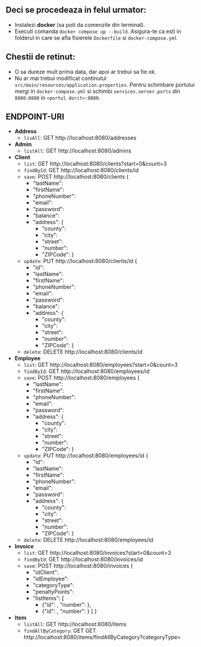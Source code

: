 ## Deci se procedeaza in felul urmator:

- Instalezi **docker** (sa poti da comenzile din terminal).
- Executi comanda `docker compose up --build`. Asigura-te ca esti in folderul in care se afla fisierele `Dockerfile`
  si `docker-compose.yml`

## Chestii de retinut:

- O sa dureze mult prima data, dar apoi ar trebui sa fie ok.
- Nu ar mai trebui modificat continutul `src/main/resources/application.properties`. Pentru schimbare portului mergi
  in `docker-compose.yml` si schimbi `services.server.ports` din `8080:8080` in `<portul dorit>:8080`.

## ENDPOINT-URI

- **Address**
    - `lisAll`: GET http://localhost:8080/addresses
- **Admin**
    - `listAll`: GET http://localhost:8080/admins
- **Client**
    - `list`: GET http://localhost:8080/clients?start=0&count=3
    - `findById`: GET http://localhost:8080/clients/id
    - `save`: POST http://localhost:8080/clients {
        - "lastName":
        - "firstName":
        - "phoneNumber":
        - "email":
        - "password":
        - "balance":
        - "address": {
          - "county":
          - "city":
          - "street":
          - "number":
          - "ZIPCode": }
    - `update`: PUT http://localhost:8080/clients/id {
        - "id":
        - "lastName":
        - "firstName":
        - "phoneNumber":
        - "email":
        - "password":
        - "balance":
        - "address": {
          - "county":
          - "city":
          - "street":
          - "number":
          - "ZIPCode": }
    - `delete`: DELETE http://localhost:8080/clients/id
- **Employee**
    - `list`: GET http://localhost:8080/employees?start=0&count=3
    - `findById`: GET http://localhost:8080/employees/id
    - `save`: POST http://localhost:8080/employees {
        - "lastName":
        - "firstName":
        - "phoneNumber":
        - "email":
        - "password":
        - "address": {
          - "county":
          - "city":
          - "street":
          - "number":
          - "ZIPCode": }
    - `update`: PUT http://localhost:8080/employees/id {
        - "id":
        - "lastName":
        - "firstName":
        - "phoneNumber":
        - "email":
        - "password":
        - "address": {
          - "county":
          - "city":
          - "street":
          - "number":
          - "ZIPCode": }
    - `delete`: DELETE http://localhost:8080/employees/id
- **Invoice**
    - `list`: GET http://localhost:8080/invoices?start=0&count=3
    - `findById`: GET http://localhost:8080/invoices/id
    - `save`: POST http://localhost:8080/invoices {
        - "idClient":
        - "idEmployee":
        - "categoryType":
        - "penaltyPoints":
        - "listItems": [
            - {"id": , "number": },
            - {"id": , "number": } ] }
- **Item**
    - `listAll`: GET http://localhost:8080/items
    - `findAllByCategory`: GET GET http://localhost:8080/items/findAllByCategory?categoryType=